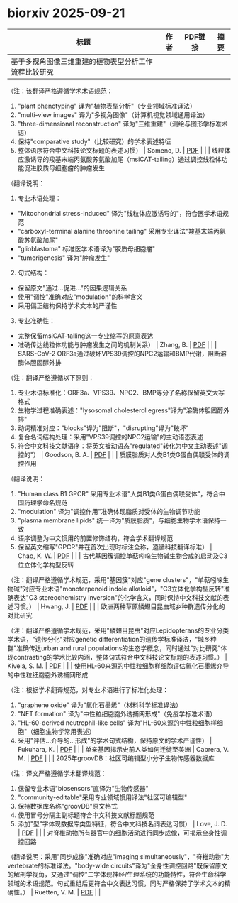 # biorxiv 2025-09-21

| 标题 | 作者 | PDF链接 |  摘要 |
|------|------|--------|------|
| 基于多视角图像三维重建的植物表型分析工作流程比较研究

（注：该翻译严格遵循学术术语规范：
1. "plant phenotyping" 译为"植物表型分析"（专业领域标准译法）
2. "multi-view images" 译为"多视角图像"（计算机视觉领域通用译法）
3. "three-dimensional reconstruction" 译为"三维重建"（测绘与图形学标准术语）
4. 保持"comparative study"（比较研究）的学术表述特征
5. 整体语序符合中文科技论文标题的表述习惯） | Someno, D. | [PDF](https://doi.org/10.1101/2024.03.21.586185) |  |
| 线粒体应激诱导的羧基末端丙氨酸苏氨酸加尾（msiCAT-tailing）通过调控线粒体功能促进胶质母细胞瘤的肿瘤发生

（翻译说明：
1. 专业术语处理：
- "Mitochondrial stress-induced" 译为"线粒体应激诱导的"，符合医学术语规范
- "carboxyl-terminal alanine threonine tailing" 采用专业译法"羧基末端丙氨酸苏氨酸加尾"
- "glioblastoma" 标准医学术语译为"胶质母细胞瘤"
- "tumorigenesis" 译为"肿瘤发生"

2. 句式结构：
- 保留原文"通过...促进..."的因果逻辑关系
- 使用"调控"准确对应"modulation"的科学含义
- 采用偏正结构保持学术文本的严谨性

3. 专业准确性：
- 完整保留msiCAT-tailing这一专业缩写的原意表达
- 准确传达线粒体功能与肿瘤发生之间的机制关系） | Zhang, B. | [PDF](https://doi.org/10.1101/2024.05.15.594447) |  |
| SARS-CoV-2 ORF3a通过破坏VPS39调控的NPC2运输和BMP代谢，阻断溶酶体胆固醇外排

（注：翻译严格遵循以下原则：
1. 专业术语标准化：ORF3a、VPS39、NPC2、BMP等分子名称保留英文大写格式
2. 生物学过程准确表述："lysosomal cholesterol egress"译为"溶酶体胆固醇外排"
3. 动词精准对应："blocks"译为"阻断"，"disrupting"译为"破坏"
4. 复合名词结构处理：采用"VPS39调控的NPC2运输"的主动语态表述
5. 符合中文科技文献语序：将英文被动语态"regulated"转化为中文主动表述"调控的"） | Goodson, B. A. | [PDF](https://doi.org/10.1101/2024.11.13.623299) |  |
| 质膜脂质对人类B1类G蛋白偶联受体的调控作用

（翻译说明：
1. "Human class B1 GPCR" 采用专业术语"人类B1类G蛋白偶联受体"，符合中国药理学命名规范
2. "modulation" 译为"调控作用"准确体现脂质对受体的生物调节功能
3. "plasma membrane lipids" 统一译为"质膜脂质"，与细胞生物学术语保持一致
4. 语序调整为中文惯用的前置修饰结构，符合学术翻译规范
5. 保留英文缩写"GPCR"并在首次出现时标注全称，遵循科技翻译标准） | Chao, K. W. | [PDF](https://doi.org/10.1101/2024.12.19.629375) |  |
| 古代基因簇调控单萜吲哚生物碱生物合成的启动及C3位立体化学构型反转

（注：翻译严格遵循学术规范，采用"基因簇"对应"gene clusters"，"单萜吲哚生物碱"对应专业术语"monoterpenoid indole alkaloid"，"C3立体化学构型反转"准确表达"C3 stereochemistry inversion"的化学含义，同时保持中文科技文献的表述习惯。） | Hwang, J. | [PDF](https://doi.org/10.1101/2025.01.07.631695) |  |
| 欧洲两种草原鳞翅目昆虫城乡种群遗传分化的对比研究

（注：翻译严格遵循学术规范，采用"鳞翅目昆虫"对应Lepidopterans的专业分类学术语，"遗传分化"对应genetic differentiation的遗传学标准译法，"城乡种群"准确传达urban and rural populations的生态学概念，同时通过"对比研究"体现contrasting的学术比较内涵，整体句式符合中文科技论文标题的表述习惯。） | Kivela, S. M. | [PDF](https://doi.org/10.1101/2025.01.27.635009) |  |
| 使用HL-60来源的中性粒细胞样细胞评估氧化石墨烯介导的中性粒细胞胞外诱捕网形成

（注：根据学术翻译规范，对专业术语进行了标准化处理：
1. "graphene oxide" 译为"氧化石墨烯"（材料科学标准译法）
2. "NET formation" 译为"中性粒细胞胞外诱捕网形成"（免疫学标准术语）
3. "HL-60-derived neutrophil-like cells" 译为"HL-60来源的中性粒细胞样细胞"（细胞生物学常用表述）
4. 采用"评估...介导的...形成"的学术句式结构，保持原文的学术严谨性） | Fukuhara, K. | [PDF](https://doi.org/10.1101/2025.06.06.658248) |  |
| 单亲基因揭示史前人类如何迁徙至美洲 | Cabrera, V. M. | [PDF](https://doi.org/10.1101/2025.08.04.668419) |  |
| 2025年groovDB：社区可编辑型小分子生物传感器数据库

（注：译文严格遵循学术翻译规范：
1. 保留专业术语"biosensors"直译为"生物传感器"
2. "community-editable"采用专业领域惯用译法"社区可编辑型"
3. 保持数据库名称"groovDB"原文格式
4. 使用冒号分隔主副标题符合中文科技文献标题规范
5. 添加"型"字体现数据库类型特征，符合中文科技名词表达习惯） | Love, J. D. | [PDF](https://doi.org/10.1101/2025.08.18.670880) |  |
| 对脊椎动物所有器官中的细胞活动进行同步成像，可揭示全身性调控回路

（翻译说明：采用"同步成像"准确对应"imaging simultaneously"，"脊椎动物"为vertebrate的标准译法。"body-wide circuits"译为"全身性调控回路"既保留原文的解剖学视角，又通过"调控"二字体现神经/生理系统的功能特性，符合生命科学领域的术语规范。句式重组后更符合中文表达习惯，同时严格保持了学术文本的精确性。） | Ruetten, V. M. | [PDF](https://doi.org/10.1101/2025.08.20.670374) |  |
